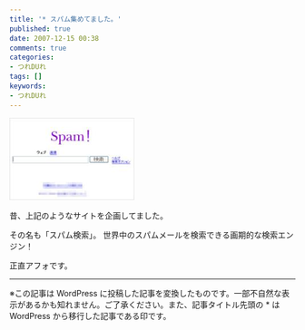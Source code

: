 ```yaml
---
title: '* スパム集めてました。'
published: true
date: 2007-12-15 00:38
comments: true
categories:
- つれDUれ
tags: []
keywords:
- つれDUれ
---
```

<img src="/imgs/archives/2007/12/10024675168_s1.jpg" alt="スパム" />

昔、上記のようなサイトを企画してました。 

その名も「スパム検索」。
世界中のスパムメールを検索できる画期的な検索エンジン！

正直アフォです。

---
※この記事は WordPress に投稿した記事を変換したものです。一部不自然な表示があるかも知れません。ご了承ください。また、記事タイトル先頭の * は WordPress から移行した記事である印です。
